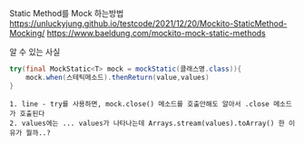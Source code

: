 
Static Method를 Mock 하는방법
https://unluckyjung.github.io/testcode/2021/12/20/Mockito-StaticMethod-Mocking/
https://www.baeldung.com/mockito-mock-static-methods

알 수 있는 사실

``` java title="Static Method를 Mock 하는 방법 예제.java" linenums="1"
try(final MockStatic<T> mock = mockStatic(클래스명.class)){
    mock.when(스테틱메소드).thenReturn(value,values)
}
```
```
1. line - try를 사용하면, mock.close() 메소드를 호출안해도 알아서 .close 메소드가 호출된다
2. values에는 ... values가 나타나는데 Arrays.stream(values).toArray() 한 이유가 뭘까..?
```